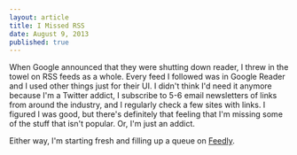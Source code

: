 ```yaml
---
layout: article
title: I Missed RSS
date: August 9, 2013
published: true
---
```


When Google announced that they were shutting down reader, I threw in the towel on RSS feeds as a whole. Every feed I followed was in Google Reader and I used other things just for their UI. I didn't think I'd need it anymore because I'm a Twitter addict, I subscribe to 5-6 email newsletters of links from around the industry, and I regularly check a few sites with links. I figured I was good, but there's definitely that feeling that I'm missing some of the stuff that isn't popular. Or, I'm just an addict.

Either way, I'm starting fresh and filling up a queue on [Feedly](http://www.feedly.com).